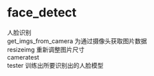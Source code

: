 # face_detect
人脸识别  
get_imgs_from_camera 为通过摄像头获取图片数据  
resizeimg 重新调整图片尺寸  
cameratest  
tester 训练出所要识别出的人脸模型  
